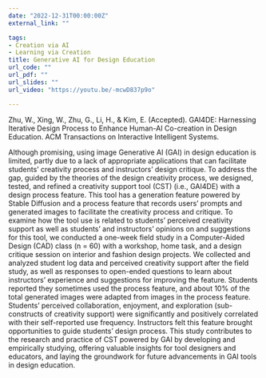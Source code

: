 ```yaml
---
date: "2022-12-31T00:00:00Z"
external_link: ""

tags:
- Creation via AI
- Learning via Creation
title: Generative AI for Design Education
url_code: ""
url_pdf: ""
url_slides: ""
url_video: "https://youtu.be/-mcwD837p9o"

---
```

Zhu, W., Xing, W., Zhu, G., Li, H., & Kim, E. (Accepted). GAI4DE: Harnessing Iterative Design Process to Enhance Human-AI Co-creation in Design Education. 
ACM Transactions on Interactive Intelligent Systems.

Although promising, using image Generative AI (GAI) in design education is limited, partly due to a lack of appropriate applications that can facilitate students’ creativity process and instructors’ design critique. To address the gap, guided by the theories of the design creativity process, we designed, tested, and refined a creativity support tool (CST) (i.e., GAI4DE) with a design process feature. This tool has a generation feature powered by Stable Diffusion and a process feature that records users’ prompts and generated images to facilitate the creativity process and critique. To examine how the tool use is related to students’ perceived creativity support as well as students’ and instructors’ opinions on and suggestions for this tool, we conducted a one-week field study in a Computer-Aided Design (CAD) class (n = 60) with a workshop, home task, and a design critique session on interior and fashion design projects. We collected and analyzed student log data and perceived creativity support after the field study, as well as responses to open-ended questions to learn about instructors’ experience and suggestions for improving the feature. Students reported they sometimes used the process feature, and about 10% of the total generated images were adapted from images in the process feature. Students’ perceived collaboration, enjoyment, and exploration (sub-constructs of creativity support) were significantly and positively correlated with their self-reported use frequency. Instructors felt this feature brought opportunities to guide students’ design process. This study contributes to the research and practice of CST powered by GAI by developing and empirically studying, offering valuable insights for tool designers and educators, and laying the groundwork for future advancements in GAI tools in design education.

